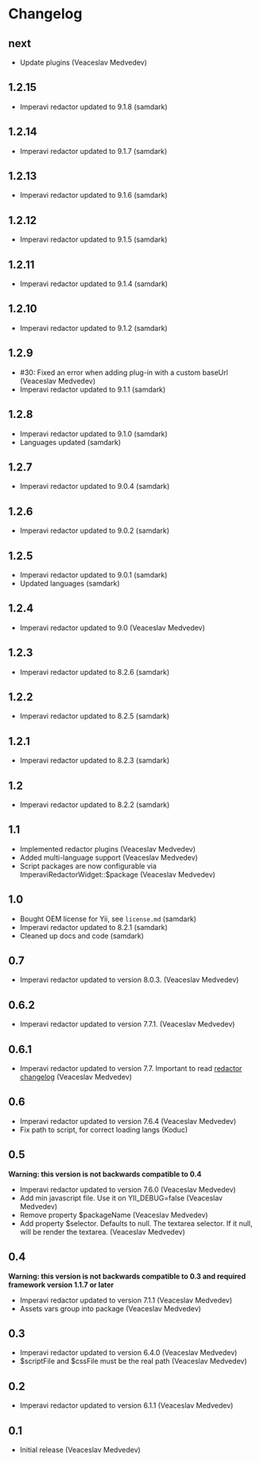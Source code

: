Changelog
=========

next
----

- Update plugins (Veaceslav Medvedev)

1.2.15
------

- Imperavi redactor updated to 9.1.8 (samdark)

1.2.14
------

- Imperavi redactor updated to 9.1.7 (samdark)

1.2.13
------

- Imperavi redactor updated to 9.1.6 (samdark)

1.2.12
------

- Imperavi redactor updated to 9.1.5 (samdark)

1.2.11
------

- Imperavi redactor updated to 9.1.4 (samdark)

1.2.10
------

- Imperavi redactor updated to 9.1.2 (samdark)

1.2.9
----

- #30: Fixed an error when adding plug-in with a custom baseUrl (Veaceslav Medvedev)
- Imperavi redactor updated to 9.1.1 (samdark)

1.2.8
-----

- Imperavi redactor updated to 9.1.0 (samdark)
- Languages updated (samdark)

1.2.7
-----

- Imperavi redactor updated to 9.0.4 (samdark)

1.2.6
-----

- Imperavi redactor updated to 9.0.2 (samdark)

1.2.5
-----

- Imperavi redactor updated to 9.0.1 (samdark)
- Updated languages (samdark)

1.2.4
-----

- Imperavi redactor updated to 9.0 (Veaceslav Medvedev)

1.2.3
-----

- Imperavi redactor updated to 8.2.6 (samdark)

1.2.2
-----

- Imperavi redactor updated to 8.2.5 (samdark)

1.2.1
-----

- Imperavi redactor updated to 8.2.3 (samdark)

1.2
---

- Imperavi redactor updated to 8.2.2 (samdark)

1.1
---

- Implemented redactor plugins (Veaceslav Medvedev)
- Added multi-language support (Veaceslav Medvedev)
- Script packages are now configurable via ImperaviRedactorWidget::$package (Veaceslav Medvedev)

1.0
---

- Bought OEM license for Yii, see `license.md` (samdark)
- Imperavi redactor updated to 8.2.1 (samdark)
- Cleaned up docs and code (samdark)

0.7
---

- Imperavi redactor updated to version 8.0.3. (Veaceslav Medvedev)

0.6.2
-----

- Imperavi redactor updated to version 7.7.1. (Veaceslav Medvedev)

0.6.1
-----

- Imperavi redactor updated to version 7.7. Important to read [redactor changelog](http://imperavi.com/redactor/log/) (Veaceslav Medvedev)

0.6
---

- Imperavi redactor updated to version 7.6.4 (Veaceslav Medvedev)
- Fix path to script, for correct loading langs (Koduc)

0.5
---

**Warning: this version is not backwards compatible to 0.4**

- Imperavi redactor updated to version 7.6.0 (Veaceslav Medvedev)
- Add min javascript file. Use it on YII_DEBUG=false (Veaceslav Medvedev)
- Remove property $packageName (Veaceslav Medvedev)
- Add property $selector. Defaults to null. The textarea selector. If it null, will be render the textarea. (Veaceslav Medvedev)

0.4
---

**Warning: this version is not backwards compatible to 0.3 and required framework version 1.1.7 or later**

- Imperavi redactor updated to version 7.1.1 (Veaceslav Medvedev)
- Assets vars group into package (Veaceslav Medvedev)

0.3
---

- Imperavi redactor updated to version 6.4.0 (Veaceslav Medvedev)
- $scriptFile and $cssFile must be the real path (Veaceslav Medvedev)

0.2
---

- Imperavi redactor updated to version 6.1.1 (Veaceslav Medvedev)

0.1
---

- Initial release (Veaceslav Medvedev)
